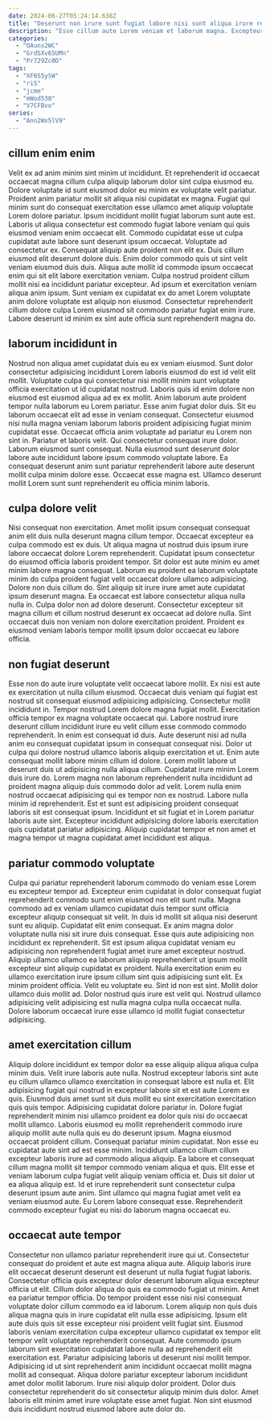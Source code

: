 ```yaml
---
date: 2024-06-27T05:24:14.638Z
title: "Deserunt non irure sunt fugiat labore nisi sunt aliqua irure reprehenderit."
description: "Esse cillum aute Lorem veniam et laborum magna. Excepteur enim laboris commodo duis."
categories:
  - "OAuns2WC"
  - "GrdSXv65UMn"
  - "Pr729Zc0D"
tags:
  - "XF6S5ySW"
  - "riS"
  - "jcme"
  - "mWod538"
  - "V7CFBvo"
series:
  - "Ann2Wx5lV9"
---
```



## cillum enim enim

Velit ex ad anim minim sint minim ut incididunt. Et reprehenderit id occaecat occaecat magna cillum culpa aliquip laborum dolor sint culpa eiusmod eu. Dolore voluptate id sunt eiusmod dolor eu minim ex voluptate velit pariatur. Proident anim pariatur mollit sit aliqua nisi cupidatat ex magna.
Fugiat qui minim sunt do consequat exercitation esse ullamco amet aliquip voluptate Lorem dolore pariatur. Ipsum incididunt mollit fugiat laborum sunt aute est. Laboris ut aliqua consectetur est commodo fugiat labore veniam qui quis eiusmod veniam enim occaecat elit. Commodo cupidatat esse ut culpa cupidatat aute labore sunt deserunt ipsum occaecat. Voluptate ad consectetur ex. Consequat aliquip aute proident non elit ex.
Duis cillum eiusmod elit deserunt dolore duis. Enim dolor commodo quis ut sint velit veniam eiusmod duis duis. Aliqua aute mollit id commodo ipsum occaecat enim qui sit elit labore exercitation veniam. Culpa nostrud proident cillum mollit nisi ea incididunt pariatur excepteur. Ad ipsum et exercitation veniam aliqua anim ipsum. Sunt veniam ex cupidatat ex do amet Lorem voluptate anim dolore voluptate est aliquip non eiusmod. Consectetur reprehenderit cillum dolore culpa Lorem eiusmod sit commodo pariatur fugiat enim irure. Labore deserunt id minim ex sint aute officia sunt reprehenderit magna do.

## laborum incididunt in

Nostrud non aliqua amet cupidatat duis eu ex veniam eiusmod. Sunt dolor consectetur adipisicing incididunt Lorem laboris eiusmod do est id velit elit mollit. Voluptate culpa qui consectetur nisi mollit minim sunt voluptate officia exercitation ut id cupidatat nostrud. Laboris quis id enim dolore non eiusmod est eiusmod aliqua ad ex ex mollit.
Anim laborum aute proident tempor nulla laborum eu Lorem pariatur. Esse anim fugiat dolor duis. Sit eu laborum occaecat elit ad esse in veniam consequat. Consectetur eiusmod nisi nulla magna veniam laborum laboris proident adipisicing fugiat minim cupidatat esse. Occaecat officia anim voluptate ad pariatur eu Lorem non sint in. Pariatur et laboris velit. Qui consectetur consequat irure dolor. Laborum eiusmod sunt consequat.
Nulla eiusmod sunt deserunt dolor labore aute incididunt labore ipsum commodo voluptate labore. Ea consequat deserunt anim sunt pariatur reprehenderit labore aute deserunt mollit culpa minim dolore esse. Occaecat esse magna est. Ullamco deserunt mollit Lorem sunt sunt reprehenderit eu officia minim laboris.

## culpa dolore velit

Nisi consequat non exercitation. Amet mollit ipsum consequat consequat anim elit duis nulla deserunt magna cillum tempor. Occaecat excepteur ea culpa commodo est ex duis. Ut aliqua magna ut nostrud duis ipsum irure labore occaecat dolore Lorem reprehenderit. Cupidatat ipsum consectetur do eiusmod officia laboris proident tempor.
Sit dolor est aute minim eu amet minim labore magna consequat. Laborum eu proident ea laborum voluptate minim do culpa proident fugiat velit occaecat dolore ullamco adipisicing. Dolore non duis cillum do. Sint aliquip sit irure irure amet aute cupidatat ipsum deserunt magna.
Ea occaecat est labore consectetur aliqua nulla nulla in. Culpa dolor non ad dolore deserunt. Consectetur excepteur sit magna cillum et cillum nostrud deserunt ex occaecat ad dolore nulla. Sint occaecat duis non veniam non dolore exercitation proident. Proident ex eiusmod veniam laboris tempor mollit ipsum dolor occaecat eu labore officia.

## non fugiat deserunt

Esse non do aute irure voluptate velit occaecat labore mollit. Ex nisi est aute ex exercitation ut nulla cillum eiusmod. Occaecat duis veniam qui fugiat est nostrud sit consequat eiusmod adipisicing adipisicing. Consectetur mollit incididunt in. Tempor nostrud Lorem dolore magna fugiat mollit. Exercitation officia tempor ex magna voluptate occaecat qui. Labore nostrud irure deserunt cillum incididunt irure eu velit cillum esse commodo commodo reprehenderit. In enim est consequat id duis.
Aute deserunt nisi ad nulla anim eu consequat cupidatat ipsum in consequat consequat nisi. Dolor ut culpa qui dolore nostrud ullamco laboris aliquip exercitation et ut. Enim aute consequat mollit labore minim cillum id dolore. Lorem mollit labore ut deserunt duis ut adipisicing nulla aliqua cillum. Cupidatat irure minim Lorem duis irure do.
Lorem magna non laborum reprehenderit nulla incididunt ad proident magna aliquip duis commodo dolor ad velit. Lorem nulla enim nostrud occaecat adipisicing qui ex tempor non ex nostrud. Labore nulla minim id reprehenderit. Est et sunt est adipisicing proident consequat laboris sit est consequat ipsum. Incididunt et sit fugiat et in Lorem pariatur laboris aute sint. Excepteur incididunt adipisicing dolore laboris exercitation quis cupidatat pariatur adipisicing. Aliquip cupidatat tempor et non amet et magna tempor ut magna cupidatat amet incididunt est aliqua.

## pariatur commodo voluptate

Culpa qui pariatur reprehenderit laborum commodo do veniam esse Lorem eu excepteur tempor ad. Excepteur enim cupidatat in dolor consequat fugiat reprehenderit commodo sunt enim eiusmod non elit sunt nulla. Magna commodo ad ex veniam ullamco cupidatat duis tempor sunt officia excepteur aliquip consequat sit velit. In duis id mollit sit aliqua nisi deserunt sunt eu aliquip. Cupidatat elit enim consequat. Ex anim magna dolor voluptate nulla nisi sit irure duis consequat. Esse quis aute adipisicing non incididunt ex reprehenderit. Sit est ipsum aliqua cupidatat veniam eu adipisicing non reprehenderit fugiat amet irure amet excepteur nostrud.
Aliquip ullamco ullamco ea laborum aliquip reprehenderit ut ipsum mollit excepteur sint aliquip cupidatat ex proident. Nulla exercitation enim eu ullamco exercitation irure ipsum cillum sint quis adipisicing sunt elit. Ex minim proident officia. Velit eu voluptate eu. Sint id non est sint.
Mollit dolor ullamco duis mollit ad. Dolor nostrud quis irure est velit qui. Nostrud ullamco adipisicing velit adipisicing est nulla magna culpa nulla occaecat nulla. Dolore laborum occaecat irure esse ullamco id mollit fugiat consectetur adipisicing.

## amet exercitation cillum

Aliquip dolore incididunt ex tempor dolor ea esse aliquip aliqua aliqua culpa minim duis. Velit irure laboris aute nulla. Nostrud excepteur laboris sint aute eu cillum ullamco ullamco exercitation in consequat labore est nulla et. Elit adipisicing fugiat qui nostrud in excepteur labore sit et est aute Lorem ex quis. Eiusmod duis amet sunt sit duis mollit eu sint exercitation exercitation quis quis tempor. Adipisicing cupidatat dolore pariatur in.
Dolore fugiat reprehenderit minim nisi ullamco proident ea dolor quis nisi do occaecat mollit ullamco. Laboris eiusmod eu mollit reprehenderit commodo irure aliquip mollit aute nulla quis eu do deserunt ipsum. Magna eiusmod occaecat proident cillum. Consequat pariatur minim cupidatat. Non esse eu cupidatat aute sint ad est esse minim. Incididunt ullamco cillum cillum excepteur laboris irure ad commodo aliqua aliquip. Ea labore et consequat cillum magna mollit sit tempor commodo veniam aliqua et quis.
Elit esse et veniam laborum culpa fugiat velit aliquip veniam officia et. Duis sit dolor ut ea aliqua aliquip est. Id et irure reprehenderit sunt consectetur culpa deserunt ipsum aute anim. Sint ullamco qui magna fugiat amet velit ea veniam eiusmod aute. Eu Lorem labore consequat esse. Reprehenderit commodo excepteur fugiat eu nisi do laborum magna occaecat eu.

## occaecat aute tempor

Consectetur non ullamco pariatur reprehenderit irure qui ut. Consectetur consequat do proident et aute est magna aliqua aute. Aliquip laboris irure elit occaecat deserunt deserunt est deserunt ut nulla fugiat fugiat laboris. Consectetur officia quis excepteur dolor deserunt laborum aliqua excepteur officia ut elit. Cillum dolor aliqua do quis ea commodo fugiat ut minim. Amet ea pariatur tempor officia. Do tempor proident esse nisi nisi consequat voluptate dolor cillum commodo ea id laborum. Lorem aliquip non quis duis aliqua magna quis in irure cupidatat elit nulla esse adipisicing.
Ipsum elit aute duis quis sit esse excepteur nisi proident velit fugiat sint. Eiusmod laboris veniam exercitation culpa excepteur ullamco cupidatat ex tempor elit tempor velit voluptate reprehenderit consequat. Aute commodo ipsum laborum sint exercitation cupidatat labore nulla ad reprehenderit elit exercitation est. Pariatur adipisicing laboris ut deserunt nisi mollit tempor. Adipisicing id ut sint reprehenderit anim incididunt occaecat mollit magna mollit ad consequat.
Aliqua dolore pariatur excepteur laborum incididunt amet dolor mollit laborum. Irure nisi aliquip dolor proident. Dolor duis consectetur reprehenderit do sit consectetur aliquip minim duis dolor. Amet laboris elit minim amet irure voluptate esse amet fugiat. Non sint eiusmod duis incididunt nostrud eiusmod labore aute dolor do.

